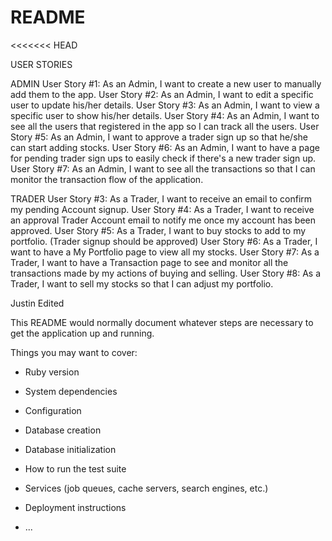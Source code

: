 # README

<<<<<<< HEAD

USER STORIES



ADMIN
User Story #1: As an Admin, I want to create a new user to manually add them to the app.
User Story #2: As an Admin, I want to edit a specific user to update his/her details.
User Story #3: As an Admin, I want to view a specific user to show his/her details.
User Story #4: As an Admin, I want to see all the users that registered in the app so I can track all the users.
User Story #5: As an Admin, I want to approve a trader sign up so that he/she can start adding stocks.
User Story #6: As an Admin, I want to have a page for pending trader sign ups to easily check if there's a new trader sign up.
User Story #7: As an Admin, I want to see all the transactions so that I can monitor the transaction flow of the application.

TRADER
User Story #3: As a Trader, I want to receive an email to confirm my pending Account signup.
User Story #4: As a Trader, I want to receive an approval Trader Account email to notify me once my account has been approved.
User Story #5: As a Trader, I want to buy stocks to add to my portfolio. (Trader signup should be approved)
User Story #6: As a Trader, I want to have a My Portfolio page to view all my stocks.
User Story #7: As a Trader, I want to have a Transaction page to see and monitor all the transactions made by my actions
of buying and selling.
User Story #8: As a Trader, I want to sell my stocks so that I can adjust my portfolio.

Justin Edited

This README would normally document whatever steps are necessary to get the
application up and running.

Things you may want to cover:

* Ruby version

* System dependencies

* Configuration

* Database creation

* Database initialization

* How to run the test suite

* Services (job queues, cache servers, search engines, etc.)

* Deployment instructions

* ...
